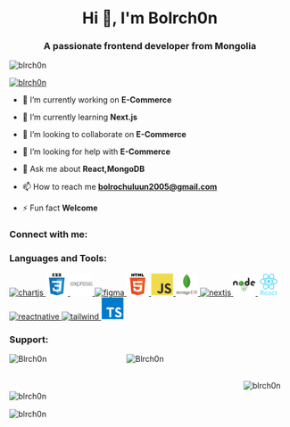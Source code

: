 <h1 align="center">Hi 👋, I'm Bolrch0n</h1>
<h3 align="center">A passionate frontend developer from Mongolia</h3>

<p align="left"> <img src="https://komarev.com/ghpvc/?username=blrch0n&label=Profile%20views&color=0e75b6&style=flat" alt="blrch0n" /> </p>

<p align="left"> <a href="https://github.com/ryo-ma/github-profile-trophy"><img src="https://github-profile-trophy.vercel.app/?username=blrch0n" alt="blrch0n" /></a> </p>

- 🔭 I’m currently working on **E-Commerce**

- 🌱 I’m currently learning **Next.js**

- 👯 I’m looking to collaborate on **E-Commerce**

- 🤝 I’m looking for help with **E-Commerce**

- 💬 Ask me about **React,MongoDB**

- 📫 How to reach me **bolrochuluun2005@gmail.com**

- ⚡ Fun fact **Welcome**

<h3 align="left">Connect with me:</h3>
<p align="left">
</p>

<h3 align="left">Languages and Tools:</h3>
<p align="left"> <a href="https://www.chartjs.org" target="_blank" rel="noreferrer"> <img src="https://www.chartjs.org/media/logo-title.svg" alt="chartjs" width="40" height="40"/> </a> <a href="https://www.w3schools.com/css/" target="_blank" rel="noreferrer"> <img src="https://raw.githubusercontent.com/devicons/devicon/master/icons/css3/css3-original-wordmark.svg" alt="css3" width="40" height="40"/> </a> <a href="https://expressjs.com" target="_blank" rel="noreferrer"> <img src="https://raw.githubusercontent.com/devicons/devicon/master/icons/express/express-original-wordmark.svg" alt="express" width="40" height="40"/> </a> <a href="https://www.figma.com/" target="_blank" rel="noreferrer"> <img src="https://www.vectorlogo.zone/logos/figma/figma-icon.svg" alt="figma" width="40" height="40"/> </a> <a href="https://www.w3.org/html/" target="_blank" rel="noreferrer"> <img src="https://raw.githubusercontent.com/devicons/devicon/master/icons/html5/html5-original-wordmark.svg" alt="html5" width="40" height="40"/> </a> <a href="https://developer.mozilla.org/en-US/docs/Web/JavaScript" target="_blank" rel="noreferrer"> <img src="https://raw.githubusercontent.com/devicons/devicon/master/icons/javascript/javascript-original.svg" alt="javascript" width="40" height="40"/> </a> <a href="https://www.mongodb.com/" target="_blank" rel="noreferrer"> <img src="https://raw.githubusercontent.com/devicons/devicon/master/icons/mongodb/mongodb-original-wordmark.svg" alt="mongodb" width="40" height="40"/> </a> <a href="https://nextjs.org/" target="_blank" rel="noreferrer"> <img src="https://cdn.worldvectorlogo.com/logos/nextjs-2.svg" alt="nextjs" width="40" height="40"/> </a> <a href="https://nodejs.org" target="_blank" rel="noreferrer"> <img src="https://raw.githubusercontent.com/devicons/devicon/master/icons/nodejs/nodejs-original-wordmark.svg" alt="nodejs" width="40" height="40"/> </a> <a href="https://reactjs.org/" target="_blank" rel="noreferrer"> <img src="https://raw.githubusercontent.com/devicons/devicon/master/icons/react/react-original-wordmark.svg" alt="react" width="40" height="40"/> </a> <a href="https://reactnative.dev/" target="_blank" rel="noreferrer"> <img src="https://reactnative.dev/img/header_logo.svg" alt="reactnative" width="40" height="40"/> </a> <a href="https://tailwindcss.com/" target="_blank" rel="noreferrer"> <img src="https://www.vectorlogo.zone/logos/tailwindcss/tailwindcss-icon.svg" alt="tailwind" width="40" height="40"/> </a> <a href="https://www.typescriptlang.org/" target="_blank" rel="noreferrer"> <img src="https://raw.githubusercontent.com/devicons/devicon/master/icons/typescript/typescript-original.svg" alt="typescript" width="40" height="40"/> </a> </p>

<h3 align="left">Support:</h3>
<p><a href="https://www.buymeacoffee.com/Blrch0n"> <img align="left" src="https://cdn.buymeacoffee.com/buttons/v2/default-yellow.png" height="50" width="210" alt="Blrch0n" /></a><a href="https://ko-fi.com/Blrch0n"> <img align="left" src="https://cdn.ko-fi.com/cdn/kofi3.png?v=3" height="50" width="210" alt="Blrch0n" /></a></p><br><br>

<p><img align="left" src="https://github-readme-stats.vercel.app/api/top-langs?username=blrch0n&show_icons=true&locale=en&layout=compact" alt="blrch0n" /></p>

<p>&nbsp;<img align="center" src="https://github-readme-stats.vercel.app/api?username=blrch0n&show_icons=true&locale=en" alt="blrch0n" /></p>

<p><img align="center" src="https://github-readme-streak-stats.herokuapp.com/?user=blrch0n&" alt="blrch0n" /></p>
